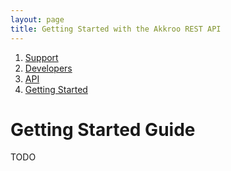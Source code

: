 ```yaml
---
layout: page
title: Getting Started with the Akkroo REST API
---
```


<ol itemprop="breadcrumb">
<li><a href="/">Support</a></li>
<li><a href="/developers">Developers</a></li>
<li><a href="/developers/api">API</a></li>
<li><a href="/developers/api/get-started">Getting Started</a></li>
</ol>

# Getting Started Guide

TODO